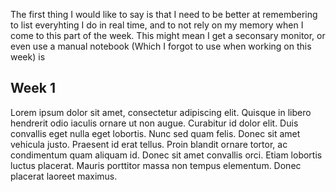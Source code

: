 The first thing I would like to say is that I need to be better at remembering to list everyhting I do in real time, and to not rely on my memory when I come to this part of the week. This might mean I get a seconsary monitor, or even use a manual notebook (Which I forgot to use when working on this week)
is

## Week 1

Lorem ipsum dolor sit amet, consectetur adipiscing elit. Quisque in libero hendrerit odio iaculis ornare ut non augue. Curabitur id dolor elit. Duis convallis eget nulla eget lobortis. Nunc sed quam felis. Donec sit amet vehicula justo. Praesent id erat tellus. Proin blandit ornare tortor, ac condimentum quam aliquam id. Donec sit amet convallis orci. Etiam lobortis luctus placerat. Mauris porttitor massa non tempus elementum. Donec placerat laoreet maximus.

